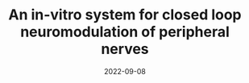 ---
title: "An in-vitro system for closed loop neuromodulation of peripheral nerves"
collection: publications
permalink: /publication/2022-09-08-In-Vitro-Closed-Loop-Neuromodulation
excerpt: 'This paper describes the development of an in-vitro system for electrically recording and stimulating large animal nerves. This is demonstrated experimentally using explanted pig ulnar nerves, which show evoked compound action potentials (eCAPs) when stimulated. These eCAPs were examined both in the time and velocity domain at a baseline temperature of 20° C, and at temperatures increasing up to those seen in-vivo (37°C). The results highlight that as the temperature is increased within the in-vitro system, faster conduction velocities (CVs) similar to those present in-vivo can be observed. To our knowledge, this is the first time an in-vitro peripheral nerve system has been validated against in-vivo data, which is crucial for promoting more widespread adoption of such systems for the optimisation of neural interfaces.'
date: 2022-09-08
venue: '2022 44th Annual International Conference of the IEEE Engineering in Medicine & Biology Society (EMBC)'
paperurl: 'https://ieeexplore.ieee.org/abstract/document/9871933'
citation: '<b>Ribeiro M</b>, Ribeiro M, Jabban L, Andreis FR, Nielsen TGNdS, Rocha PRF and Metcalfe B (2022) &quot;An in-vitro system for closed loop neuromodulation of peripheral nerves.&quot; <i>2022 44th Annual International Conference of the IEEE Engineering in Medicine & Biology Society (EMBC)</i> pp. 2361-2364. doi: 10.1109/EMBC48229.2022.9871933'
---